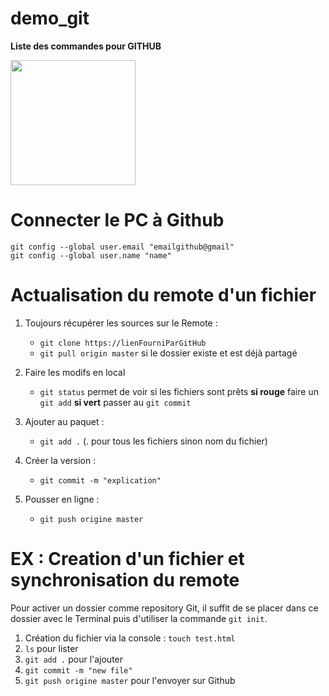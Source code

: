 # demo_git
**Liste des commandes pour GITHUB**

<a href="https://fayechartre6.000webhostapp.com/github/" target="_blank">
<img src="https://user-images.githubusercontent.com/32952402/32414664-71da98a2-c22c-11e7-85c0-ff3faed54b68.jpg" width="200"></a>

# Connecter le PC à Github
```
git config --global user.email "emailgithub@gmail"
git config --global user.name "name"
```
# Actualisation du remote d'un fichier

1. Toujours récupérer les sources sur le Remote  :
   - `git clone https://lienFourniParGitHub`
   - `git pull origin master` si le dossier existe et est déjà partagé
   
2. Faire les modifs en local
   - `git status` permet de voir si les fichiers sont prêts
   **si rouge** faire un `git add` 
   **si vert** passer au `git commit`
   
3. Ajouter au paquet : 
   - `git add .` (. pour tous les fichiers sinon nom du fichier)
   
4. Créer la version : 
   - `git commit -m "explication"`
   
5. Pousser en ligne :
   - `git push origine master`
   

# EX : Creation d'un fichier et synchronisation du remote
Pour activer un dossier comme repository Git, il suffit de se placer dans ce dossier avec le Terminal puis d'utiliser la commande `git init`. 
1. Création du fichier via la console : `touch test.html`
2. `ls` pour lister 
3. `git add .` pour l'ajouter
4. `git commit -m "new file"`
5. `git push origine master` pour l'envoyer sur Github
